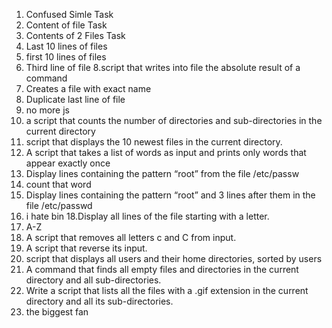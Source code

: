 1. Confused Simle Task 
 2. Content of file Task 
 3. Contents of 2 Files Task 
 4. Last 10 lines of files
 5. first 10 lines of files
 6. Third line of file
 8.script that writes into file the absolute result of a command 
 7. Creates a file  with exact name
 9. Duplicate last line of file
10. no more js
11. a script that counts the number of directories and sub-directories in the current directory
12.  script that displays the 10 newest files in the current directory.
13. A script that takes a list of words as input and prints only words that appear exactly once
14. Display lines containing the pattern “root” from the file /etc/passw
15. count that word
16. Display lines containing the pattern “root” and 3 lines after them in the file /etc/passwd
17. i hate bin
18.Display all lines of the file starting with a letter.
19. A-Z
20. A script that removes all letters c and C from input.
21. A script that reverse its input.
22.  script that displays all users and their home directories, sorted by users
23. A command that finds all empty files and directories in the current directory and all sub-directories.
24. Write a script that lists all the files with a .gif extension in the current directory and all its sub-directories.
26. the biggest fan
